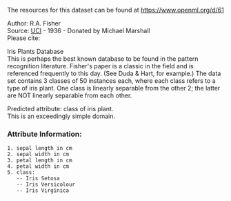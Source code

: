 The resources for this dataset can be found at https://www.openml.org/d/61

Author: R.A. Fisher  
Source: [UCI](https://archive.ics.uci.edu/ml/datasets/Iris) - 1936 - Donated by Michael Marshall  
Please cite:   

Iris Plants Database  
This is perhaps the best known database to be found in the pattern recognition literature.  Fisher's paper is a classic in the field and is referenced frequently to this day.  (See Duda & Hart, for example.)  The data set contains 3 classes of 50 instances each, where each class refers to a type of iris plant.  One class is     linearly separable from the other 2; the latter are NOT linearly separable from each other.

Predicted attribute: class of iris plant.  
This is an exceedingly simple domain.  
 
### Attribute Information:
    1. sepal length in cm
    2. sepal width in cm
    3. petal length in cm
    4. petal width in cm
    5. class: 
       -- Iris Setosa
       -- Iris Versicolour
       -- Iris Virginica